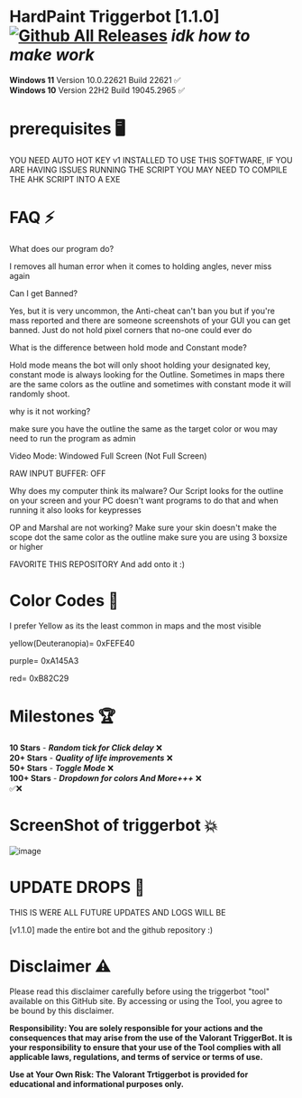 # HardPaint Triggerbot [1.1.0] [![Github All Releases](https://img.shields.io/github/downloads/NotCoolHck/Hardpaints-Valorant-Triggerbot/total)]() _idk how to make work_

**Windows 11** Version 10.0.22621 Build 22621 ✅                                      
**Windows 10** Version 22H2 Build 19045.2965 ✅

# prerequisites 🖥️

YOU NEED AUTO HOT KEY v1 INSTALLED TO USE THIS SOFTWARE, IF YOU ARE HAVING ISSUES RUNNING THE SCRIPT YOU MAY NEED TO COMPILE THE AHK SCRIPT INTO A EXE

# FAQ ⚡

What does our program do?

I removes all human error when it comes to holding angles, never miss again

Can I get Banned?

Yes, but it is very uncommon, the Anti-cheat can't ban you but if you're mass reported and there are someone screenshots of your GUI you can get banned. Just do not hold pixel corners that no-one could ever do

What is the difference between hold mode and Constant mode?

Hold mode means the bot will only shoot holding your designated key, constant mode is
 always looking for the Outline. Sometimes in maps there are the same colors as the 
 outline and sometimes with constant mode it will randomly shoot.
 
why is it not working?

make sure you have the outline the same as the target color or wou may need to run the program as admin

Video Mode: Windowed Full Screen (Not Full Screen)

RAW INPUT BUFFER: OFF

Why does my computer think its malware?
Our Script looks for the outline on your screen and your PC doesn't want programs to do 
that and when running it also looks for keypresses

OP and Marshal are not working?
Make sure your skin doesn't make the scope dot the same color as the outline
make sure you are using 3 boxsize or higher


FAVORITE THIS REPOSITORY
And add onto it :)

# Color Codes 🌈

I prefer Yellow as its the least common in maps and the most visible

yellow(Deuteranopia)= 0xFEFE40

purple= 0xA145A3

red= 0xB82C29


# Milestones 🏆
**10 Stars** - ***Random tick for Click delay*** ❌                             
**20+ Stars** - ***Quality of life improvements***  ❌                                                                 
**50+ Stars** - ***Toggle Mode*** ❌       
**100+ Stars** - ***Dropdown for colors And More+++*** ❌       
✅❌
# ScreenShot of triggerbot 💥

![image](https://github.com/NotCoolHck/Hardpaints-Valorant-Triggerbot/assets/152458055/b25ba1ac-3a83-49e9-9d6a-2efc47f240df)


# UPDATE DROPS 🎉

THIS IS WERE ALL FUTURE UPDATES AND LOGS WILL BE

[v1.1.0] made the entire bot and the github repository :)

# Disclaimer ⚠️

Please read this disclaimer carefully before using the triggerbot "tool" available on this GitHub site. By accessing or using the Tool, you agree to be bound by this disclaimer.

**Responsibility: You are solely responsible for your actions and the consequences that may arise from the use of the Valorant TriggerBot. It is your responsibility to ensure that your use of the Tool complies with all applicable laws, regulations, and terms of service or terms of use.**

**Use at Your Own Risk: The Valorant Trtiggerbot is provided for educational and informational purposes only.**
